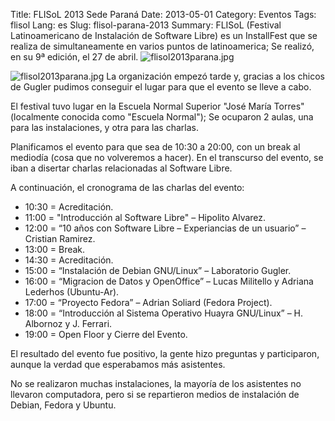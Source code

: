 Title: FLISoL 2013 Sede Paraná
Date: 2013-05-01
Category: Eventos
Tags: flisol
Lang: es
Slug: flisol-parana-2013
Summary: FLISoL (Festival Latinoamericano de Instalación de Software Libre) es un InstallFest que se realiza de simultaneamente en varios puntos de latinoamerica; Se realizó, en su 9ª edición, el 27 de abril.  ![flisol2013parana.jpg](/images/article/2013/flisol2013parana.jpg)

![flisol2013parana.jpg](/images/article/2013/flisol2013parana.jpg)
La organización empezó tarde y, gracias a los chicos de Gugler pudimos conseguir el lugar para que el evento se lleve a cabo.  

El festival tuvo lugar en la Escuela Normal Superior "José María Torres" (localmente conocida como "Escuela Normal"); Se ocuparon 2 aulas, una para las instalaciones, y otra para las charlas.  

Planificamos el evento para que sea de 10:30 a 20:00, con un break al mediodía (cosa que no volveremos a hacer). En el transcurso del evento, se iban a disertar charlas relacionadas al Software Libre.  

A continuación, el cronograma de las charlas del evento:  

* 10:30 = Acreditación.  
* 11:00 = "Introducción al Software Libre" – Hipolito Alvarez.  
* 12:00 = “10 años con Software Libre – Experiancias de un usuario” – Cristian Ramirez.  
* 13:00 = Break.  
* 14:30 = Acreditación.  
* 15:00 = “Instalación de Debian GNU/Linux” – Laboratorio Gugler.  
* 16:00 = “Migracion de Datos y OpenOffice” – Lucas Militello y Adriana Lederhos (Ubuntu-Ar).  
* 17:00 = “Proyecto Fedora” – Adrian Soliard (Fedora Project).  
* 18:00 = “Introducción al Sistema Operativo Huayra GNU/Linux” – H. Albornoz y J. Ferrari.  
* 19:00 = Open Floor y Cierre del Evento.  

El resultado del evento fue positivo, la gente hizo preguntas y participaron, aunque la verdad que esperabamos más asistentes.  

No se realizaron muchas instalaciones, la mayoría de los asistentes no llevaron computadora, pero si se repartieron medios de instalación de Debian, Fedora y Ubuntu.


